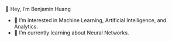 👋 Hey, I’m Benjamin Huang
- 👀 I’m interested in Machine Learning, Artificial Intelligence, and Analytics.
- 🌱 I’m currently learning about Neural Networks.

<!---
BenjaminHuang818/BenjaminHuang818 is a ✨ special ✨ repository because its `README.md` (this file) appears on your GitHub profile.
You can click the Preview link to take a look at your changes.
--->

